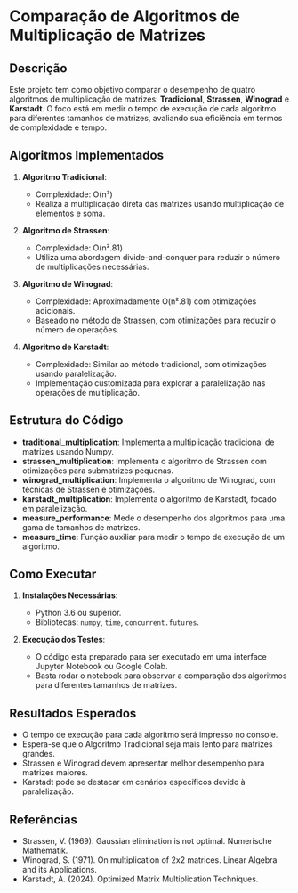 # Comparação de Algoritmos de Multiplicação de Matrizes

## Descrição

Este projeto tem como objetivo comparar o desempenho de quatro algoritmos de multiplicação de matrizes: **Tradicional**, **Strassen**, **Winograd** e **Karstadt**. O foco está em medir o tempo de execução de cada algoritmo para diferentes tamanhos de matrizes, avaliando sua eficiência em termos de complexidade e tempo.

## Algoritmos Implementados

1. **Algoritmo Tradicional**:
   - Complexidade: O(n³)
   - Realiza a multiplicação direta das matrizes usando multiplicação de elementos e soma.

2. **Algoritmo de Strassen**:
   - Complexidade: O(n².81)
   - Utiliza uma abordagem divide-and-conquer para reduzir o número de multiplicações necessárias.

3. **Algoritmo de Winograd**:
   - Complexidade: Aproximadamente O(n².81) com otimizações adicionais.
   - Baseado no método de Strassen, com otimizações para reduzir o número de operações.

4. **Algoritmo de Karstadt**:
   - Complexidade: Similar ao método tradicional, com otimizações usando paralelização.
   - Implementação customizada para explorar a paralelização nas operações de multiplicação.

## Estrutura do Código

- **traditional_multiplication**: Implementa a multiplicação tradicional de matrizes usando Numpy.
- **strassen_multiplication**: Implementa o algoritmo de Strassen com otimizações para submatrizes pequenas.
- **winograd_multiplication**: Implementa o algoritmo de Winograd, com técnicas de Strassen e otimizações.
- **karstadt_multiplication**: Implementa o algoritmo de Karstadt, focado em paralelização.
- **measure_performance**: Mede o desempenho dos algoritmos para uma gama de tamanhos de matrizes.
- **measure_time**: Função auxiliar para medir o tempo de execução de um algoritmo.

## Como Executar

1. **Instalações Necessárias**:
   - Python 3.6 ou superior.
   - Bibliotecas: `numpy`, `time`, `concurrent.futures`.

2. **Execução dos Testes**:
   - O código está preparado para ser executado em uma interface Jupyter Notebook ou Google Colab.
   - Basta rodar o notebook para observar a comparação dos algoritmos para diferentes tamanhos de matrizes.

## Resultados Esperados

- O tempo de execução para cada algoritmo será impresso no console.
- Espera-se que o Algoritmo Tradicional seja mais lento para matrizes grandes.
- Strassen e Winograd devem apresentar melhor desempenho para matrizes maiores.
- Karstadt pode se destacar em cenários específicos devido à paralelização.

## Referências

- Strassen, V. (1969). Gaussian elimination is not optimal. Numerische Mathematik.
- Winograd, S. (1971). On multiplication of 2x2 matrices. Linear Algebra and its Applications.
- Karstadt, A. (2024). Optimized Matrix Multiplication Techniques.
